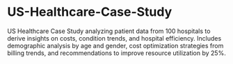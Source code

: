 # US-Healthcare-Case-Study
US Healthcare Case Study analyzing patient data from 100 hospitals to derive insights on costs, condition trends, and hospital efficiency. Includes demographic analysis by age and gender, cost optimization strategies from billing trends, and recommendations to improve resource utilization by 25%.
